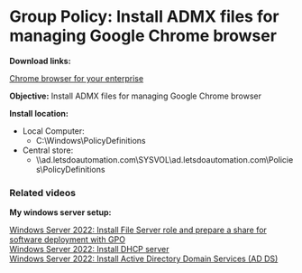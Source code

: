 # Group Policy: Install ADMX files for managing Google Chrome browser

<b>Download links:</b> <br /> 

[Chrome browser for your enterprise](https://chromeenterprise.google/browser/download/?sjid=7847157302977987423-EU#windows-tab) <br />

<b>Objective:</b> Install ADMX files for managing Google Chrome browser


<b>Install location:</b> <br />

* Local Computer:
    * C:\Windows\PolicyDefinitions
* Central store:
    * \\\\ad.letsdoautomation.com\SYSVOL\ad.letsdoautomation.com\Policies\PolicyDefinitions

### Related videos

<b>My windows server setup:</b> <br />

[Windows Server 2022: Install File Server role and prepare a share for software deployment with GPO](https://youtu.be/jEWSdC2qwyA) <br />
[Windows Server 2022: Install DHCP server](https://youtu.be/8n0MD9stQis) <br />
[Windows Server 2022: Install Active Directory Domain Services (AD DS)](https://youtu.be/1cYewbW3Tl0) <br />
